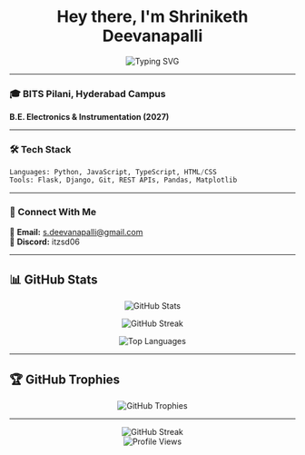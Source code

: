 <h1 align="center">Hey there, I'm Shriniketh Deevanapalli</h1>

<p align="center">
  <img src="https://readme-typing-svg.herokuapp.com?font=Fira+Code&pause=1000&color=00C4FF&center=true&vCenter=true&width=435&lines=Web+Dev+%7C+Python+%7C+Quant;Building+cool+things!" alt="Typing SVG" />
</p>

---

### 🎓 BITS Pilani, Hyderabad Campus  
**B.E. Electronics & Instrumentation (2027)**  

---

### 🛠️ Tech Stack  
```python
Languages: Python, JavaScript, TypeScript, HTML/CSS  
Tools: Flask, Django, Git, REST APIs, Pandas, Matplotlib
```

---

### 🔗 Connect With Me  
📧 **Email:** s.deevanapalli@gmail.com  
💬 **Discord:** itzsd06

---

## 📊 GitHub Stats

<p align="center">
  <img src="https://github-readme-stats.vercel.app/api?username=sdeevanapalli&theme=tokyonight&hide_border=true&include_all_commits=true&count_private=true" alt="GitHub Stats" />
</p>

<p align="center">
  <img src="https://github-readme-streak-stats.herokuapp.com/?user=sdeevanapalli&theme=tokyonight&hide_border=true" alt="GitHub Streak" />
</p>

<p align="center">
  <img src="https://github-readme-stats.vercel.app/api/top-langs/?username=sdeevanapalli&theme=tokyonight&hide_border=true&include_all_commits=true&count_private=true&layout=compact" alt="Top Languages" />
</p>

---

## 🏆 GitHub Trophies

<p align="center">
  <img src="https://github-profile-trophy.vercel.app/?username=sdeevanapalli&theme=tokyonight&no-frame=true&no-bg=false&margin-w=4" alt="GitHub Trophies" />
</p>

---

<p align="center">
  <img src="https://github-readme-streak-stats.herokuapp.com/?user=sdeevanapalli&theme=tokyonight&hide_border=true" alt="GitHub Streak" />
  <br>
  <img src="https://komarev.com/ghpvc/?username=sdeevanapalli&color=blue" alt="Profile Views" />
</p>



